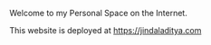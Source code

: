 
Welcome to my Personal Space on the Internet.

This website is deployed at https://jindaladitya.com
